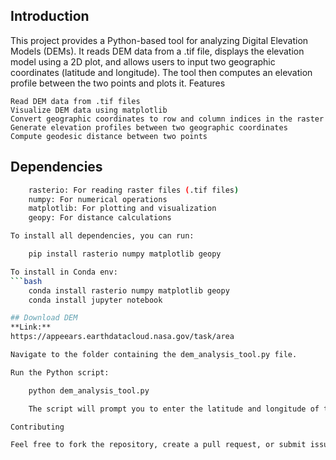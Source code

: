 ## Introduction

This project provides a Python-based tool for analyzing Digital Elevation Models (DEMs). It reads DEM data from a .tif file, displays the elevation model using a 2D plot, and allows users to input two geographic coordinates (latitude and longitude). The tool then computes an elevation profile between the two points and plots it.
Features

    Read DEM data from .tif files
    Visualize DEM data using matplotlib
    Convert geographic coordinates to row and column indices in the raster
    Generate elevation profiles between two geographic coordinates
    Compute geodesic distance between two points

## Dependencies
```bash
    rasterio: For reading raster files (.tif files)
    numpy: For numerical operations
    matplotlib: For plotting and visualization
    geopy: For distance calculations

To install all dependencies, you can run:

    pip install rasterio numpy matplotlib geopy

To install in Conda env: 
```bash
    conda install rasterio numpy matplotlib geopy
    conda install jupyter notebook

## Download DEM
**Link:** 
https://appeears.earthdatacloud.nasa.gov/task/area

Navigate to the folder containing the dem_analysis_tool.py file.

Run the Python script:

    python dem_analysis_tool.py

    The script will prompt you to enter the latitude and longitude of two points. After entering these, a 2D plot of the DEM and an elevation profile will be displayed.

Contributing

Feel free to fork the repository, create a pull request, or submit issues and feature requests.
